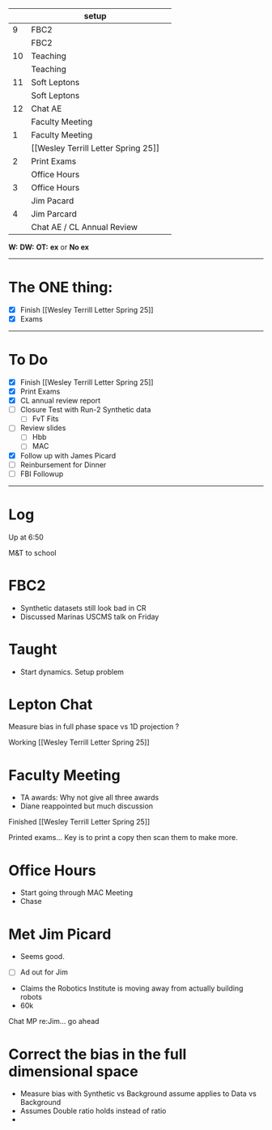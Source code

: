 
|     | setup                               |     |
| --- | ----------------------------------- | --- |
| 9   | FBC2                                |     |
|     | FBC2                                |     |
| 10  | Teaching                            |     |
|     | Teaching                            |     |
| 11  | Soft Leptons                        |     |
|     | Soft Leptons                        |     |
| 12  | Chat AE                             |     |
|     | Faculty Meeting                     |     |
| 1   | Faculty Meeting                     |     |
|     | [[Wesley Terrill Letter Spring 25]] |     |
| 2   | Print Exams                         |     |
|     | Office Hours                        |     |
| 3   | Office Hours                        |     |
|     | Jim Pacard                          |     |
| 4   | Jim Parcard                         |     |
|     | Chat AE / CL Annual Review          |     |

**W:**
**DW:**
**OT:**
**ex** or **No ex**

---
# The ONE thing: 
- [x] Finish [[Wesley Terrill Letter Spring 25]]
- [x] Exams

---
# To Do

- [x] Finish [[Wesley Terrill Letter Spring 25]]
- [x] Print Exams
- [x] CL annual review report
- [ ] Closure Test with Run-2 Synthetic data
	- [ ] FvT Fits
- [ ] Review slides
	- [ ] Hbb
	- [ ] MAC
- [x] Follow up with James Picard
- [ ] Reinbursement for Dinner
- [ ] FBI Followup

---

# Log


Up at 6:50 

M&T to school 

# FBC2
- Synthetic datasets still look bad in CR
- Discussed Marinas USCMS talk on Friday

# Taught
- Start dynamics. Setup problem

# Lepton Chat

Measure bias in full phase space vs 1D projection ?

Working [[Wesley Terrill Letter Spring 25]]

# Faculty Meeting
- TA awards: Why not give all three awards
- Diane reappointed but much discussion


Finished [[Wesley Terrill Letter Spring 25]]


Printed exams... Key is to print a copy then scan them to make more.


# Office Hours
- Start going through MAC Meeting
- Chase

# Met Jim Picard 
- Seems good. 
- [ ] Ad out for Jim
- Claims the Robotics Institute is moving away from actually building robots 
- 60k

Chat MP re:Jim... go ahead

# Correct the bias in the full dimensional space
- Measure bias with Synthetic vs Background assume applies to Data vs Background
- Assumes Double ratio holds instead of ratio
- 